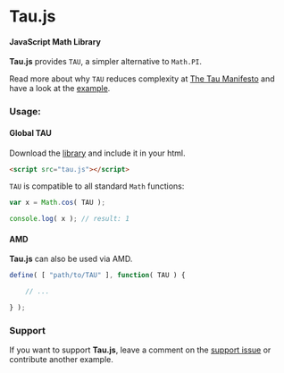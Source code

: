 Tau.js
======

#### JavaScript Math Library ####

**Tau.js** provides `TAU`, a simpler alternative to `Math.PI`.

Read more about why `TAU` reduces complexity at [The Tau Manifesto](http://tauday.com/tau-manifesto) and have a look at the [example](http://egraether.com/Tau.js/).

### Usage: ###

#### Global TAU ####

Download the [library](https://github.com/egraether/Tau.js/blob/master/Tau.js) and include it in your html.

```html
<script src="tau.js"></script>
```

`TAU` is compatible to all standard `Math` functions:

```javascript
var x = Math.cos( TAU );

console.log( x ); // result: 1
```

#### AMD ####

__Tau.js__ can also be used via AMD.


```js
define( [ "path/to/TAU" ], function( TAU ) {

	// ...

} );
```

### Support ###

If you want to support **Tau.js**, leave a comment on the [support issue](https://github.com/egraether/Tau.js/issues/1) or contribute another example.
